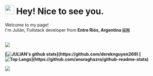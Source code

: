 <h1><img src="https://emojis.slackmojis.com/emojis/images/1531849430/4246/blob-sunglasses.gif?1531849430" width="30"/> Hey! Nice to see you.</h1>
<p>Welcome to my page! </br> I'm Julián, Fullstack developer from <b>Entre Riós, Argentina 🇦🇷</p></br>

<img src="https://media.giphy.com/media/13UZisxBxkjPwI/giphy.gif"/>

[![ JULIAN's github stats](https://github-readme-stats.vercel.app/api?username=VieraJulian&show_icons=true&icon_color=CE1D2D&text_color=718096&bg_color=00000000&hide_title=true&hide_border=true")](https://github.com/dereknguyen269)
[![Top Langs](https://github-readme-stats.vercel.app/api/top-langs/?username=VieraJulian&show_icons=true&icon_color=CE1D2D&text_color=718096&bg_color=00000000&hide_title=true&hide_border=true")](https://github.com/anuraghazra/github-readme-stats)

<div>
	<img src="https://cdn.jsdelivr.net/gh/holic-x/holic-x/assets/github-contribution-grid-snake.svg" />
</div>

